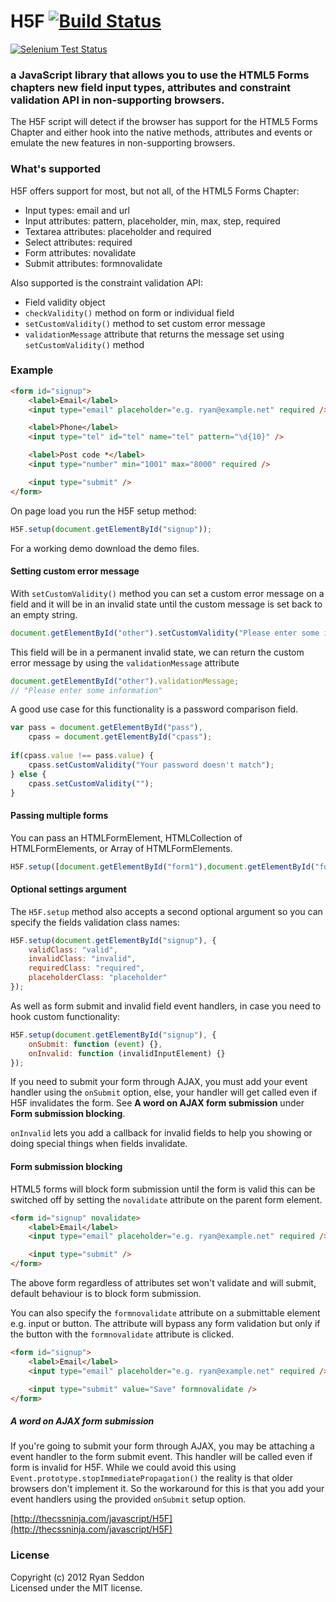 H5F [![Build Status](https://secure.travis-ci.org/ryanseddon/H5F.png?branch=master)](http://travis-ci.org/ryanseddon/H5F)
===

[![Selenium Test Status](https://saucelabs.com/browser-matrix/rseddon.svg)](https://saucelabs.com/u/rseddon)

### a JavaScript library that allows you to use the HTML5 Forms chapters new field input types, attributes and constraint validation API in non-supporting browsers.

The H5F script will detect if the browser has support for the HTML5 Forms Chapter and either hook into the native methods, attributes and events or emulate the new features in non-supporting browsers.

### What's supported

H5F offers support for most, but not all, of the HTML5 Forms Chapter:

* Input types: email and url
* Input attributes: pattern, placeholder, min, max, step, required
* Textarea attributes: placeholder and required
* Select attributes: required
* Form attributes: novalidate
* Submit attributes: formnovalidate

Also supported is the constraint validation API:

* Field validity object
* `checkValidity()` method on form or individual field
* `setCustomValidity()` method to set custom error message
* `validationMessage` attribute that returns the message set using `setCustomValidity()` method

### Example

```html
<form id="signup">
	<label>Email</label>
	<input type="email" placeholder="e.g. ryan@example.net" required />

	<label>Phone</label> 
	<input type="tel" id="tel" name="tel" pattern="\d{10}" />

	<label>Post code *</label>
	<input type="number" min="1001" max="8000" required />

	<input type="submit" />
</form>
```

On page load you run the H5F setup method:

```js
H5F.setup(document.getElementById("signup"));
```

For a working demo download the demo files.

#### Setting custom error message

With `setCustomValidity()` method you can set a custom error message on a field and it will be in an invalid state until the custom message is set back to an empty string.

```js
document.getElementById("other").setCustomValidity("Please enter some information");
```

This field will be in a permanent invalid state, we can return the custom error message by using the `validationMessage` attribute

```js
document.getElementById("other").validationMessage;
// "Please enter some information"
```
	
A good use case for this functionality is a password comparison field.

```js
var pass = document.getElementById("pass"),
	cpass = document.getElementById("cpass");
	
if(cpass.value !== pass.value) {
	cpass.setCustomValidity("Your password doesn't match");
} else {
	cpass.setCustomValidity("");
}
```

#### Passing multiple forms

You can pass an HTMLFormElement, HTMLCollection of HTMLFormElements, or Array of HTMLFormElements.

```js
H5F.setup([document.getElementById("form1"),document.getElementById("form2"),document.getElementById("form3")]);
```

#### Optional settings argument

The `H5F.setup` method also accepts a second optional argument so you can specify the fields validation class names:

```js
H5F.setup(document.getElementById("signup"), {
	validClass: "valid",
	invalidClass: "invalid",
	requiredClass: "required",
	placeholderClass: "placeholder"
});
```

As well as form submit and invalid field event handlers, in case you need to hook custom functionality:

```js
H5F.setup(document.getElementById("signup"), {
	onSubmit: function (event) {},
	onInvalid: function (invalidInputElement) {}
});
```

If you need to submit your form through AJAX, you must add your event handler using the `onSubmit` option, else, your handler will get called even if H5F invalidates the form. See **A word on AJAX form submission** under **Form submission blocking**.

`onInvalid` lets you add a callback for invalid fields to help you showing or doing special things when fields invalidate.

	
#### Form submission blocking

HTML5 forms will block form submission until the form is valid this can be switched off by setting the `novalidate` attribute on the parent form element.

```html
<form id="signup" novalidate>
	<label>Email</label>
	<input type="email" placeholder="e.g. ryan@example.net" required />

	<input type="submit" />
</form>
```
	
The above form regardless of attributes set won't validate and will submit, default behaviour is to block form submission.

You can also specify the `formnovalidate` attribute on a submittable element e.g. input or button. The attribute will bypass any form validation but only if the button with the `formnovalidate` attribute is clicked.

```html
<form id="signup">
	<label>Email</label>
	<input type="email" placeholder="e.g. ryan@example.net" required />

	<input type="submit" value="Save" formnovalidate />
</form>
```

##### A word on AJAX form submission

If you're going to submit your form through AJAX, you may be attaching a event handler to the form submit event. This handler will be called even if form is invalid for H5F. While we could avoid this using `Event.prototype.stopImmediatePropagation()` the reality is that older browsers don't implement it. So the workaround for this is that you add your event handlers using the provided `onSubmit` setup option.

	
[http://thecssninja.com/javascript/H5F](http://thecssninja.com/javascript/H5F)

### License
Copyright (c) 2012 Ryan Seddon  
Licensed under the MIT license.
